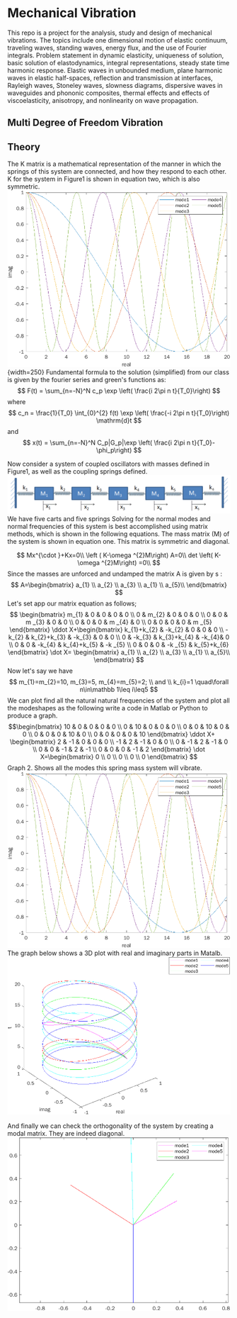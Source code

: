 # Mechanical Vibration
This repo is a project for the analysis, study and design of mechanical vibrations.  The topics include one dimensional motion of elastic continuum, traveling waves, standing waves, energy flux, and the use of Fourier integrals. Problem statement in dynamic elasticity, uniqueness of solution, basic solution of elastodynamics, integral representations, steady state time harmonic response. Elastic waves in unbounded medium, plane harmonic waves in elastic half-spaces, reflection and transmission at interfaces, Rayleigh waves, Stoneley waves, slowness diagrams, dispersive waves in waveguides and phononic composites, thermal effects and effects of viscoelasticity, anisotropy, and nonlinearity on wave propagation.

## Multi Degree of Freedom Vibration

## Theory

The K matrix is a mathematical representation of the manner in which the springs of this system
are connected, and how they respond to each other. K for the system in Figure1 is shown in equation two, which is also symmetric.
![5 Block Vibration Setup](src/fig1.png){width=250}
Fundamental formula to the solution (simplified) from our class is given by the fourier series and green's functions as:
$$ F(t) = \sum_{n=-N}^N c_p \exp \left( \frac{i 2\pi n t}{T_0}\right) $$
where 
$$ c_n = \frac{1}{T_0} \int_{0}^{2} f(t) \exp \left( \frac{-i 2\pi n t}{T_0}\right) \mathrm{d}t $$
and
$$ x(t) = \sum_{n=-N}^N C_p|G_p|\exp \left( \frac{i 2\pi n t}{T_0}-\phi_p\right) $$ 

Now consider a system of coupled oscillators with masses defined in Figure1, as well as the coupling springs defined. 
![](src/m5_n.png)
We have five carts and five springs
Solving for the normal modes and normal frequencies of this system is best accomplished using matrix methods, which is shown in the following equations. The mass matrix (M) of the system is shown in equation one. This matrix is symmetric and diagonal.

$$
Mx^{\cdot }+Kx=0\\
\left ( K-\omega ^{2}M\right) A=0\\
det  \left( K-\omega ^{2}M\right) =0\\
$$
Since the masses are unforced and undamped the matrix A is given by s :
$$
 A=\begin{bmatrix}
a_{1} \\
a_{2} \\
a_{3} \\
a_{1} \\
a_{5}\\
\end{bmatrix}
$$
Let's set app our matrix equation as follows;
$$
\begin{bmatrix}
m_{1} & 0 & 0 & 0 & 0 \\
0 & m_{2} & 0 & 0 & 0 \\
0 & 0 & m _{3} & 0 & 0 \\
0 & 0 & 0 & m _{4} & 0 \\
0 & 0 & 0 & 0 & m _{5}
\end{bmatrix}
\ddot X+\begin{bmatrix}
k_{1}+k_{2} & -k_{2} & 0 & 0 & 0 \\
-k_{2} & k_{2}+k_{3} & -k_{3} & 0 & 0 \\
0 & -k_{3} & k_{3}+k_{4} & -k_{4}& 0 \\
0 & 0 & -k_{4} & k_{4}+k_{5} & -k _{5} \\
0 & 0 & 0 & -k _{5} & k_{5}+k_{6}
\end{bmatrix} \dot X= \begin{bmatrix}
a_{1} \\
a_{2} \\
a_{3} \\
a_{1} \\
a_{5}\\
\end{bmatrix}
$$
Now let's say we have $$ m_{1}=m_{2}=10, m_{3}=5, m_{4}=m_{5}=2; \\ and \\
k_{i}=1 \quad\forall n\in\mathbb 1\leq i\leq5 $$ We can plot find all the natural natural frequencies of the system and plot all the modeshapes as the following write a code in Matlab or Python to produce a graph. 
$$\begin{bmatrix}
10 & 0 & 0 & 0 & 0 \\
0 & 10 & 0 & 0 & 0 \\
0 & 0 & 10 & 0 & 0 \\
0 & 0 & 0 & 10 & 0 \\
0 & 0 & 0 & 0 & 10
\end{bmatrix} 
\ddot X+
\begin{bmatrix}
2 & -1 & 0 & 0 & 0 \\
-1 & 2 & -1 & 0 & 0 \\
0 & -1 & 2 & -1 & 0 \\
0 & 0 & -1 & 2 & -1 \\
0 & 0 & 0 & -1 & 2
\end{bmatrix} \dot X=\begin{bmatrix}
0 \\
0 \\
0 \\
0 \\
0
\end{bmatrix}
$$
Graph 2. Shows all the modes this spring mass system will vibrate. 
![](src/Fig1.png)
The graph below shows a 3D plot with real and imaginary parts in Matalb.
![](src/Fig2.png)

And finally we can check the orthogonality of the system by creating a modal matrix. They are indeed diagonal.
![](src/Fig3.png)

